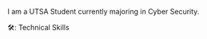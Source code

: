 I am a UTSA Student currently majoring in Cyber Security.

🛠️: Technical Skills
</div>
<p> </p>
<div id="badges">
  <a href="www.linkedin.com/in/john-yanez27"
    <img src="https://img.shields.io/badge/LinkedIn-blue?style=for-the-badge%logo=linkedin%logoColor=white" alt="LinkedIn Badge"/>
</div>
